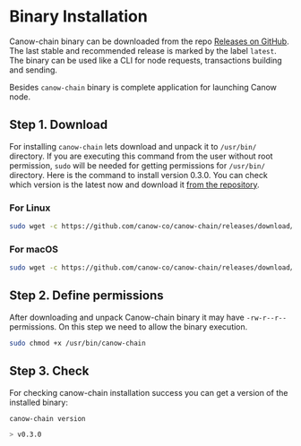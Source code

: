 # Binary Installation

Canow-chain binary can be downloaded from the repo [Releases on GitHub](https://github.com/canow-co/canow-chain/releases). The last stable and recommended release is marked by the label `latest`.
The binary can be used like a CLI for node requests, transactions building and sending.

Besides `canow-chain` binary is complete application for launching Canow node.

## Step 1. Download

For installing `canow-chain` lets download and unpack it to `/usr/bin/` directory. If you are executing this command from the user without root permission, `sudo` will be needed for getting permissions for `/usr/bin/` directory.
Here is the command to install version 0.3.0. You can check which version is the latest now and download it [from the repository](https://github.com/canow-co/canow-chain/releases/latest).

### For Linux

```bash
sudo wget -c https://github.com/canow-co/canow-chain/releases/download/v0.3.0/canow-chain-v0.3.0-linux.tar.gz -O - | sudo tar -xz -C /usr/bin/
```

### For macOS

```bash
sudo wget -c https://github.com/canow-co/canow-chain/releases/download/v0.3.0/canow-chain-v0.3.0-darwin.tar.gz -O - | sudo tar -xz -C /usr/bin/
```

## Step 2. Define permissions

After downloading and unpack Canow-chain binary it may have `-rw-r--r--` permissions. On this step we need to allow the binary execution.

```bash
sudo chmod +x /usr/bin/canow-chain
```

## Step 3. Check

For checking canow-chain installation success you can get a version of the installed binary:

```bash
canow-chain version

> v0.3.0
```
